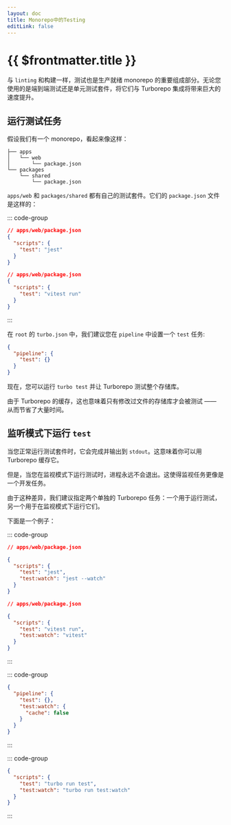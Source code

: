 ```yaml
---
layout: doc
title: Monorepo中的Testing
editLink: false
---
```


# {{ $frontmatter.title }}

与 `linting` 和构建一样，测试也是生产就绪 monorepo 的重要组成部分。无论您使用的是端到端测试还是单元测试套件，将它们与 Turborepo 集成将带来巨大的速度提升。

## 运行测试任务

假设我们有一个 monorepo，看起来像这样：

```
├── apps
│   └── web
│       └── package.json
└── packages
    └── shared
        └── package.json

```

`apps/web` 和 `packages/shared` 都有自己的测试套件。它们的 `package.json` 文件是这样的：

::: code-group

```json [Jest]
// apps/web/package.json
{
  "scripts": {
    "test": "jest"
  }
}
```

```json [Vitest]
// apps/web/package.json
{
  "scripts": {
    "test": "vitest run"
  }
}
```

:::

在 `root` 的 `turbo.json` 中，我们建议您在 `pipeline` 中设置一个 `test` 任务:

```json
{
  "pipeline": {
    "test": {}
  }
}
```

现在，您可以运行 `turbo test` 并让 Turborepo 测试整个存储库。

由于 Turborepo 的缓存，这也意味着只有修改过文件的存储库才会被测试 —— 从而节省了大量时间。

## 监听模式下运行 `test`

当您正常运行测试套件时，它会完成并输出到 `stdout`。这意味着你可以用 Turborepo 缓存它。

但是，当您在监视模式下运行测试时，进程永远不会退出。这使得监视任务更像是一个开发任务。

由于这种差异，我们建议指定两个单独的 Turborepo 任务：一个用于运行测试，另一个用于在监视模式下运行它们。

下面是一个例子：

::: code-group

```json [Jest]
// apps/web/package.json

{
  "scripts": {
    "test": "jest",
    "test:watch": "jest --watch"
  }
}
```

```json [Vitest]
// apps/web/package.json

{
  "scripts": {
    "test": "vitest run",
    "test:watch": "vitest"
  }
}
```

:::

::: code-group

```json [turbo.json]
{
  "pipeline": {
    "test": {},
    "test:watch": {
      "cache": false
    }
  }
}
```

:::

::: code-group

```json [package.json]
{
  "scripts": {
    "test": "turbo run test",
    "test:watch": "turbo run test:watch"
  }
}
```

:::
